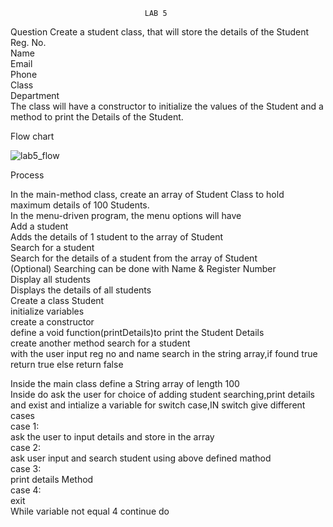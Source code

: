                                   LAB 5
Question
Create a student class, that will store the details of the Student<br>
Reg. No.<br>
Name<br>
Email<br>
Phone<br>
Class<br>
Department<br>
The class will have a constructor to initialize the values of the Student and a method to print the Details of the Student.<br>

Flow chart

![lab5_flow](https://github.com/Malavika2505/22122131-MDS273L-JAVA/assets/118505120/c59df0e5-8bfe-4ddb-afb2-1b53d1797e43)

Process

In the main-method class, create an array of Student Class to hold maximum details of 100 Students.<br>
In the menu-driven program, the menu options will have<br>
Add a student<br>
Adds the details of 1 student to the array of Student<br>
Search for a student<br>
Search for the details of a student from the array of Student<br>
(Optional) Searching can be done with Name & Register Number<br>
Display all students<br>
Displays the details of all students<br>
Create a class Student<br>
   initialize variables<br>
   create a constructor<br>
   define a void function(printDetails)to print the Student Details<br>
   create another method search for a student<br>
          with the user input reg no and name search in the string array,if found true return true else return false<br>

 Inside the main class define  a String array of length 100<br>
 Inside do ask the user for choice of adding student searching,print details and exist and intialize a variable for switch case,IN switch give different cases<br>
             case 1:<br>
                   ask the user to input details and store in the array<br>
             case 2:<br>
                   ask user input and search student using above defined mathod<br>
            case 3:<br>
                  print details Method<br>
            case 4:<br>
                  exit<br>
        While variable not equal 4 continue do       
